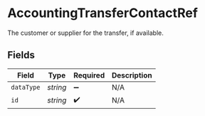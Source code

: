 # AccountingTransferContactRef

The customer or supplier for the transfer, if available.


## Fields

| Field              | Type               | Required           | Description        |
| ------------------ | ------------------ | ------------------ | ------------------ |
| `dataType`         | *string*           | :heavy_minus_sign: | N/A                |
| `id`               | *string*           | :heavy_check_mark: | N/A                |